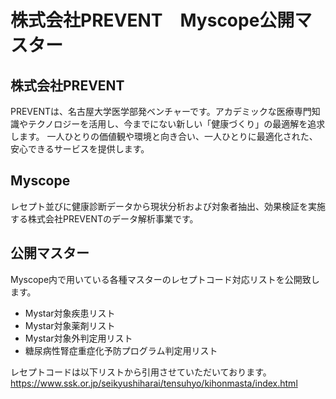 # 株式会社PREVENT　Myscope公開マスター

## 株式会社PREVENT
PREVENTは、名古屋大学医学部発ベンチャーです。アカデミックな医療専門知識やテクノロジーを活用し、今までにない新しい「健康づくり」の最適解を追求します。
一人ひとりの価値観や環境と向き合い、一人ひとりに最適化された、安心できるサービスを提供します。

## Myscope
レセプト並びに健康診断データから現状分析および対象者抽出、効果検証を実施する株式会社PREVENTのデータ解析事業です。

## 公開マスター
Myscope内で用いている各種マスターのレセプトコード対応リストを公開致します。
* Mystar対象疾患リスト
* Mystar対象薬剤リスト
* Mystar対象外判定用リスト
* 糖尿病性腎症重症化予防プログラム判定用リスト

レセプトコードは以下リストから引用させていただいております。
https://www.ssk.or.jp/seikyushiharai/tensuhyo/kihonmasta/index.html

